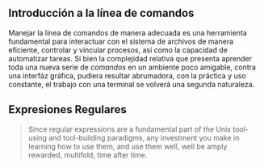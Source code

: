 ## Introducción a la línea de comandos

Manejar la línea de comandos de manera adecuada es una herramienta fundamental para interactuar con el sistema de archivos de manera eficiente, controlar y vincular procesos, así como la capacidad de automatizar tareas. Si bien la complejidad relativa que presenta aprender toda una nueva serie de *comandos* en un ambiente poco amigable, contra una interfáz gráfica, pudiera resultar abrumadora, con la práctica y uso constante, el trabajo con una terminal se volverá una segunda naturaleza. 

## Expresiones Regulares

> Since regular expressions are a fundamental part of the Unix tool-using and tool-building paradigms, any investment you make in learning how to use them, and use them well, well be amply rewarded, multifold, time after time.


